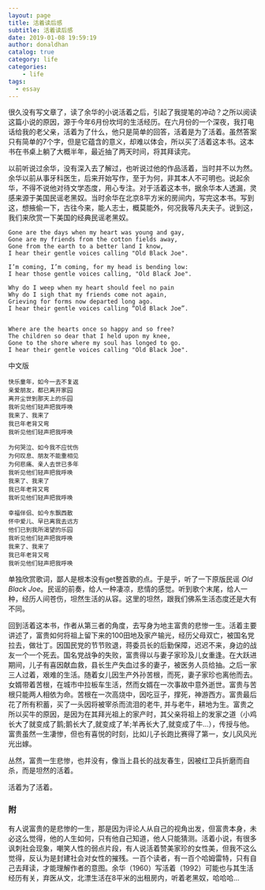 ```yaml
---
layout: page
title: 活着读后感
subtitle: 活着读后感
date: 2019-01-08 19:59:19
author: donaldhan
catalog: true
category: life
categories:
    - life
tags:
  - essay
---
```


很久没有写文章了，读了余华的小说活着之后，引起了我提笔的冲动？之所以阅读这篇小说的原因，源于今年6月份坎坷的生活经历。在六月份的一个深夜，我打电话给我的老父亲，活着为了什么，他只是简单的回答，活着是为了活着。虽然答案只有简单的7个字，但是它蕴含的意义，却难以体会，所以买了活着这本书。这本书在书桌上躺了大概半年，最近抽了两天时间，将其拜读完。

以前听说过余华，没有深入去了解过，也听说过他的作品活着，当时并不以为然。余华以前从事牙科医生，后来开始写作，至于为何，非其本人不可明也。说起余华，不得不说他对待文学态度，用心专注。对于活着这本书，据余华本人透漏，灵感来源于美国民谣老黑奴。当时余华在北京8平方米的房间内，写完这本书。写到这，想掖偷一下，古往今来，能人志士，概莫能外，何况我等凡夫夫子。说到这，我们来欣赏一下美国的经典民谣老黑奴。

```
Gone are the days when my heart was young and gay,
Gone are my friends from the cotton fields away,
Gone from the earth to a better land I know,
I hear their gentle voices calling "Old Black Joe".

I’m coming, I’m coming, for my head is bending low:
I hear those gentle voices calling, "Old Black Joe".

Why do I weep when my heart should feel no pain
Why do I sigh that my friends come not again,
Grieving for forms now departed long ago.
I hear their gentle voices calling “Old Black Joe”.


Where are the hearts once so happy and so free?
The children so dear that I held upon my knee,
Gone to the shore where my soul has longed to go.
I hear their gentle voices calling "Old Black Joe".
```

中文版
```
快乐童年，如今一去不复返
亲爱朋友，都已离开家园
离开尘世到那天上的乐园
我听见他们轻声把我呼唤
我来了、我来了
我已年老背又弯
我听见他们轻声把我呼唤

为何哭泣、如今我不应忧伤
为何叹息、朋友不能重相见
为何悲痛、亲人去世已多年
我听见他们轻声把我呼唤
我来了、我来了
我已年老背又弯
我听见他们轻声把我呼唤

幸福伴侣、如今东飘西散
怀中爱儿、早已离我去远方
他们已到我所渴望的乐园
我听见他们轻声把我呼唤
我来了、我来了
我已年老背又弯
我听见他们轻声把我呼唤
```
单独欣赏歌词，鄙人是根本没有get整首歌的点。于是乎，听了一下原版民谣 *Old Black Joe*。民谣的前奏，给人一种凄凉，悲情的感觉。听到歌个末尾，给人一种，经历人间苍伤，坦然生活的从容。这里的坦然，跟我们佛系生活态度还是大有不同。

回到活着这本书，作者从第三者的角度，去写身为地主富贵的悲惨一生。活着主要讲述了，富贵如何将祖上留下来的100田地及家产输光，经历父母双亡，被国名党拉去，做壮丁。因国民党的节节败退，蒋委员长的后勤保障，迟迟不来，身边的战友一个一个死去。国名党战争的失败，富贵得以与妻子家珍及儿女重逢。在大跃进期间，儿子有喜因献血救，县长生产失血过多的妻子，被医务人员给抽。之后一家三人过着，艰难的生活。随着女儿因生产外孙苦根，而死，妻子家珍也离他而去。女婿带着苦根，在城市中拉板车生活，然而女婿在一次事故中意外逝世。富贵与苦根只能两人相依为命。苦根在一次高烧中，因吃豆子，撑死，神游西方。富贵最后花了所有积蓄，买了一头因将被宰杀而流泪的老牛, 并与老牛，耕地为生。富贵之所以买牛的原因，是因为在其拜光祖上的家产时，其父亲将祖上的发家之道（小鸡长大了就变成了鹅;鹅长大了,就变成了羊;羊再长大了,就变成了牛...），传授与他。富贵虽然一生凄惨，但也有喜悦的时刻，比如儿子长跑比赛得了第一，女儿风风光光出嫁。

丛然，富贵一生悲惨，也并没有，像当上县长的战友春生，因被红卫兵折磨而自杀，而是坦然的活着。

活着为了活着。

### 附
有人说富贵的是悲惨的一生，那是因为评论人从自己的视角出发，但富贵本身，未必这么觉得，他的人生如何，只有他自己知道，他人只能猜测。活着小说，有很多讽刺社会现象，嘲笑人性的弱点片段，有人说活着赞美家珍的女性美，但我不这么觉得，反认为是封建社会对女性的摧残。一百个读者，有一百个哈姆雷特，只有自己去拜读，才能理解作者的意图。余华（1960）写活着（1992）可能也与其生活经历有关，弃医从文，北漂生活在8平米的出租房内，听着老黑奴，哈哈哈...

